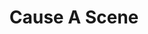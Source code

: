 ---
title: "Cause A Scene"
authors:
    - "Kim Crayton"
categories: 
    - "tech"
    - "race"
    - "anti-racism"
    - "bias"
    - "algorithms"
link: "https://hashtagcauseascene.com/podcast/"
---
